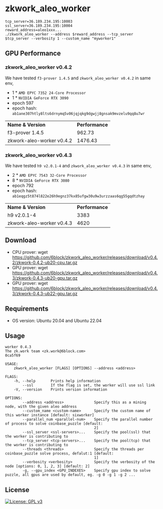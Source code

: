 # zkwork_aleo_worker
```shell
tcp_server=36.189.234.195:10003
ssl_server=36.189.234.195:10004
reward_address=aleo1xxx...
./zkwork_aleo_worker --address $reward_address --tcp_server $tcp_server --verbosity 1 --custom_name "myworker1"
```

## GPU Performance 

### zkwork_aleo_worker v0.4.2

We have tested `f3-prover 1.4.5` and `zkwork_aleo_worker v0.4.2` in same env,
- 1 * `AMD EPYC 7352 24-Core Processor`
- 1 * `NVIDIA GeForce RTX 3090`
- epoch 597
- epoch hash: `ab1ane307htly8lts6drnymq5v06jqjqkg9dgwjj8gnsak9mvzelu9qq8u7wr`

<table>
  <tr>
   <td><strong>Name & Version</strong>
   </td>
   <td><strong>Performance</strong>
   </td>
  </tr>
  <tr>
   <td>f3-prover 1.4.5
   </td>
   <td>962.73
   </td>
  </tr>
  <tr>
   <td>zkwork-aleo-worker v0.4.2
   </td>
   <td>1476.43
   </td>
  </tr>
</table>

### zkwork_aleo_worker v0.4.3

We have tested `h9 v2.0.1-4` and `zkwork_aleo_worker v0.4.3` in same env,
- 2 * `AMD EPYC 7543 32-Core Processor`
- 8 * `NVIDIA GeForce RTX 3080`
- epoch 792
- epoch hash: `ab1eqgz5t874l822e26h9egnz37kx85ufgw30u9w3urzzaas6qg55gqdtzhay`
  
<table>
  <tr>
   <td><strong>Name & Version</strong>
   </td>
   <td><strong>Performance</strong>
   </td>
  </tr>
  <tr>
   <td>h9 v2.0.1-4
   </td>
   <td>3383
   </td>
  </tr>
  <tr>
   <td>zkwork-aleo-worker v0.4.3
   </td>
   <td>4620
   </td>
  </tr>
</table>

## Download

- CPU prover: wget https://github.com/6block/zkwork_aleo_worker/releases/download/v0.4.2/zkwork-0.4.2-ub20-cpu.tar.gz
- GPU prover: wget https://github.com/6block/zkwork_aleo_worker/releases/download/v0.4.3/zkwork-0.4.3-ub20-gpu.tar.gz
- GPU prover: wget https://github.com/6block/zkwork_aleo_worker/releases/download/v0.4.3/zkwork-0.4.3-ub22-gpu.tar.gz

## Requirements

- OS version: Ubuntu 20.04 and Ubuntu 22.04

## Usage 

```shell
worker 0.4.3
The zk.work team <zk.work@6block.com>
0ca5f69

USAGE:
    zkwork_aleo_worker [FLAGS] [OPTIONS] --address <address>

FLAGS:
    -h, --help       Prints help information
        --ssl        If the flag is set, the worker will use ssl link
    -V, --version    Prints version information

OPTIONS:
        --address <address>              Specify this as a mining node, with the given aleo address
        --custom_name <custom-name>      Specify the custom name of this worker instance [default: sixworker]
        --parallel_num <parallel-num>    Specify the parallel number of process to solve coinbase_puzzle [default:
                                         2]
        --ssl_server <ssl-servers>...    Specify the pool(ssl) that the worker is contributing to
        --tcp_server <tcp-servers>...    Specify the pool(tcp) that the worker is contributing to
        --threads <threads>              Specify the threads per coinbase_puzzle solve process, defalut:1 [default:
                                         1]
        --verbosity <verbosity>          Specify the verbosity of the node [options: 0, 1, 2, 3] [default: 2]
        -g, --gpu_index <GPU_INDEXES>    Specify gpu index to solve puzzle, all gpus are used by default, eg. -g 0 -g 1 -g 2 ...
```

## License

[![License: GPL v3](https://img.shields.io/badge/License-GPLv3-blue.svg)](./LICENSE.md)
